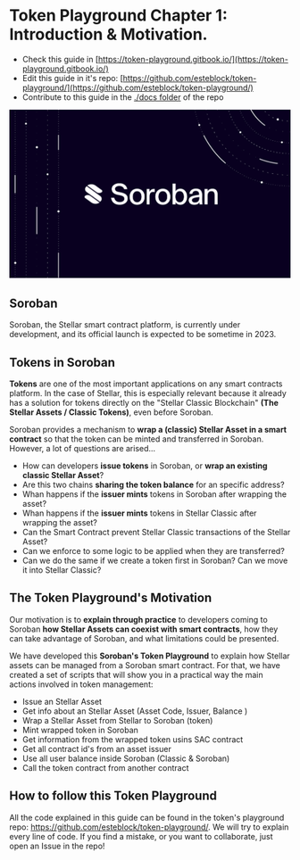 # Token Playground Chapter 1: Introduction & Motivation.

- Check this guide in [https://token-playground.gitbook.io/](https://token-playground.gitbook.io/)
- Edit this guide in it's repo: [https://github.com/esteblock/token-playground/](https://github.com/esteblock/token-playground/)
- Contribute to this guide in the [./docs folder](https://github.com/esteblock/token-playground/tree/main/docs) of the repo

![Soroban Image](./img/soroban.png "Soroban Logo")

## Soroban

Soroban, the Stellar smart contract platform, is currently under development, and its official launch is expected to be sometime in 2023.

## Tokens in Soroban

**Tokens** are one of the most important applications on any smart contracts platform. In the case of Stellar, this is especially relevant because it already has a solution for tokens directly on the "Stellar Classic Blockchain" **(The Stellar Assets / Classic Tokens)**, even before Soroban.

Soroban provides a mechanism to **wrap a (classic) Stellar Asset in a smart contract** so that the token can be minted and transferred in Soroban. However, a lot of questions are arised...

- How can developers **issue tokens** in Soroban, or **wrap an existing classic Stellar Asset**?
- Are this two chains **sharing the token balance** for an specific address?
- Whan happens if the **issuer mints** tokens in Soroban after wrapping the asset?
- Whan happens if the **issuer mints** tokens in Stellar Classic after wrapping the asset?
- Can the Smart Contract prevent Stellar Classic transactions of the Stellar Asset?
- Can we enforce to some logic to be applied when they are transferred?
- Can we do the same if we create a token first in Soroban? Can we move it into Stellar Classic?

## The Token Playground's Motivation

Our motivation is to **explain through practice** to developers coming to Soroban **how Stellar Assets can coexist with smart contracts**, how they can take advantage of Soroban, and what limitations could be presented.

We have developed this  **Soroban's Token Playground** to explain how Stellar assets can be managed from a Soroban smart contract. For that, we have created a set of scripts that will show you in a practical way the main actions involved in token management:

- Issue an Stellar Asset
- Get info about an Stellar Asset (Asset Code, Issuer, Balance ) 
- Wrap a Stellar Asset from Stellar to Soroban (token)
- Mint wrapped token in Soroban 
- Get information from the wrapped token usins SAC contract 
- Get all contract id's from an asset issuer
- Use all user balance inside Soroban (Classic & Soroban)
- Call the token contract from another contract

## How to follow this Token Playground
All the code explained in this guide can be found in the token's playground repo: https://github.com/esteblock/token-playground/. We will try to explain every line of code. If you find a mistake, or you want to collaborate, just open an Issue in the repo!